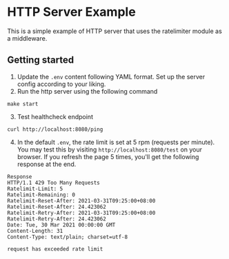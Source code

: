 # HTTP Server Example
This is a simple example of HTTP server that uses the ratelimiter module as a middleware.

## Getting started
1. Update the `.env` content following YAML format. Set up the server config according to your liking.
2. Run the http server using the following command
```
make start
```
3. Test healthcheck endpoint
```
curl http://localhost:8080/ping
```
4. In the default `.env`, the rate limit is set at 5 rpm (requests per minute). You may test this by visiting `http://localhost:8080/test` on your browser. If you refresh the page 5 times, you'll get the following response at the end.
```
Response
HTTP/1.1 429 Too Many Requests
Ratelimit-Limit: 5
Ratelimit-Remaining: 0
Ratelimit-Reset-After: 2021-03-31T09:25:00+08:00
Ratelimit-Reset-After: 24.423062
Ratelimit-Retry-After: 2021-03-31T09:25:00+08:00
Ratelimit-Retry-After: 24.423062
Date: Tue, 30 Mar 2021 00:00:00 GMT
Content-Length: 31
Content-Type: text/plain; charset=utf-8

request has exceeded rate limit
```